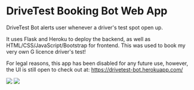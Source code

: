 # DriveTest Booking Bot Web App
DriveTest Bot alerts user whenever a driver's test spot open up. 

It uses Flask and Heroku to deploy the backend, as well as HTML/CSS/JavaScript/Bootstrap for frontend. This was used to book my very own G licence driver's test! 

For legal reasons, this app has been disabled for any future use, however, the UI is still open to check out at: https://drivetest-bot.herokuapp.com/

<image src="https://github.com/SaadMukhtar/DriveTest-Bot-Web-App/blob/master/static/home.png">

<image src="https://github.com/SaadMukhtar/DriveTest-Bot-Web-App/blob/master/static/login.png">

